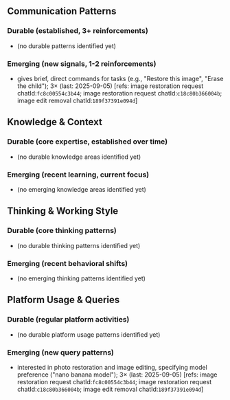 ## Communication Patterns
### Durable (established, 3+ reinforcements)
- (no durable patterns identified yet)

### Emerging (new signals, 1-2 reinforcements)
- gives brief, direct commands for tasks (e.g., "Restore this image", "Erase the child"); 3× (last: 2025-09-05) [refs: image restoration request chatId:`fc8c00554c3b44`; image restoration request chatId:`c18c80b366004b`; image edit removal chatId:`189f37391e094d`]

## Knowledge & Context
### Durable (core expertise, established over time)
- (no durable knowledge areas identified yet)

### Emerging (recent learning, current focus)
- (no emerging knowledge areas identified yet)

## Thinking & Working Style
### Durable (core thinking patterns)
- (no durable thinking patterns identified yet)

### Emerging (recent behavioral shifts)
- (no emerging thinking patterns identified yet)

## Platform Usage & Queries
### Durable (regular platform activities)
- (no durable platform usage patterns identified yet)

### Emerging (new query patterns)
- interested in photo restoration and image editing, specifying model preference ("nano banana model"); 3× (last: 2025-09-05) [refs: image restoration request chatId:`fc8c00554c3b44`; image restoration request chatId:`c18c80b366004b`; image edit removal chatId:`189f37391e094d`]